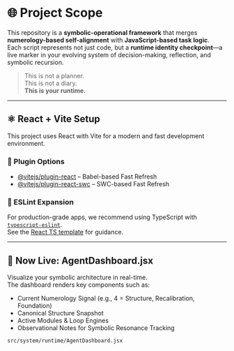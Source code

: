 # 🌐 Project Scope

This repository is a **symbolic-operational framework** that merges **numerology-based self-alignment** with **JavaScript-based task logic**.  
Each script represents not just code, but a **runtime identity checkpoint**—a live marker in your evolving system of decision-making, reflection, and symbolic recursion.

> This is not a planner.  
> This is not a diary.  
> **This is your runtime.**

---

## ⚛️ React + Vite Setup

This project uses React with Vite for a modern and fast development environment.

### 🔌 Plugin Options

- [@vitejs/plugin-react](https://github.com/vitejs/vite-plugin-react/blob/main/packages/plugin-react) – Babel-based Fast Refresh
- [@vitejs/plugin-react-swc](https://github.com/vitejs/vite-plugin-react/blob/main/packages/plugin-react-swc) – SWC-based Fast Refresh

### 📏 ESLint Expansion

For production-grade apps, we recommend using TypeScript with [`typescript-eslint`](https://typescript-eslint.io).  
See the [React TS template](https://github.com/vitejs/vite/tree/main/packages/create-vite/template-react-ts) for guidance.

---

## 🧠 Now Live: AgentDashboard.jsx

Visualize your symbolic architecture in real-time.  
The dashboard renders key components such as:

- Current Numerology Signal (e.g., 4 = Structure, Recalibration, Foundation)
- Canonical Structure Snapshot
- Active Modules & Loop Engines
- Observational Notes for Symbolic Resonance Tracking

```bash
src/system/runtime/AgentDashboard.jsx
